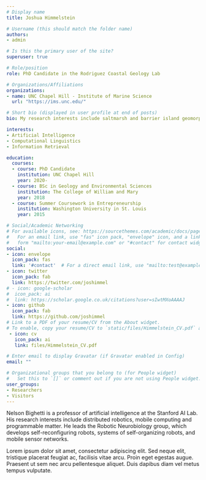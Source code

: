 ```yaml
---
# Display name
title: Joshua Himmelstein

# Username (this should match the folder name)
authors:
- admin

# Is this the primary user of the site?
superuser: true

# Role/position
role: PhD Candidate in the Rodriguez Coastal Geology Lab

# Organizations/Affiliations
organizations:
- name: UNC Chapel Hill - Institute of Marine Science
  url: "https://ims.unc.edu/"

# Short bio (displayed in user profile at end of posts)
bio: My research interests include saltmarsh and barrier island geomorphology, change detection via remote sensing, and drone imagery collection techniques.

interests:
- Artificial Intelligence
- Computational Linguistics
- Information Retrieval

education:
  courses:
  - course: PhD Candidate
    institution: UNC Chapel Hill
    year: 2020-
  - course: BSc in Geology and Environmental Sciences
    institution: The College of William and Mary
    year: 2018
  - course: Summer Coursework in Entrepreneurship
    institution: Washington University in St. Louis
    year: 2015

# Social/Academic Networking
# For available icons, see: https://sourcethemes.com/academic/docs/page-builder/#icons
#   For an email link, use "fas" icon pack, "envelope" icon, and a link in the
#   form "mailto:your-email@example.com" or "#contact" for contact widget.
social:
- icon: envelope
  icon_pack: fas
  link: '#contact'  # For a direct email link, use "mailto:test@example.org".
- icon: twitter
  icon_pack: fab
  link: https://twitter.com/joshimmel
# - icon: google-scholar
#  icon_pack: ai
#  link: https://scholar.google.co.uk/citations?user=sIwtMXoAAAAJ
- icon: github
  icon_pack: fab
  link: https://github.com/joshimmel
# Link to a PDF of your resume/CV from the About widget.
# To enable, copy your resume/CV to `static/files/Himmelstein_CV.pdf` and uncomment the lines below.
 - icon: cv
   icon_pack: ai
   link: files/Himmelstein_CV.pdf

# Enter email to display Gravatar (if Gravatar enabled in Config)
email: ""

# Organizational groups that you belong to (for People widget)
#   Set this to `[]` or comment out if you are not using People widget.
user_groups:
- Researchers
- Visitors
---
```


Nelson Bighetti is a professor of artificial intelligence at the Stanford AI Lab. His research interests include distributed robotics, mobile computing and programmable matter. He leads the Robotic Neurobiology group, which develops self-reconfiguring robots, systems of self-organizing robots, and mobile sensor networks.

Lorem ipsum dolor sit amet, consectetur adipiscing elit. Sed neque elit, tristique placerat feugiat ac, facilisis vitae arcu. Proin eget egestas augue. Praesent ut sem nec arcu pellentesque aliquet. Duis dapibus diam vel metus tempus vulputate.
